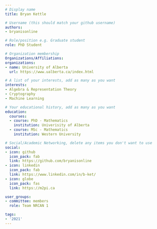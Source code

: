 ```yaml
---
# Display name
title: Bryan Kettle

# Username (this should match your github username)
authors:
- bryanisonline

# Role/position e.g. Graduate student
role: PhD Student

# Organization membership
Organizations/Affiliations:
organizations:
- name: University of Alberta
  url: https://www.ualberta.ca/index.html

# A list of your interests, add as many as you want
interests:
- Algebra & Representation Theory
- Cryptography
- Machine Learning

# Your educational history, add as many as you want
education:
  courses:
  - course: PhD - Mathematics
    institution: Univerisity of Alberta
  - course: MSc - Mathematics
    institution: Western University

# Social/Academic Networking, delete any items you don't want to use
social:
- icon: github
  icon_pack: fab
  link: https://github.com/bryanisonline
- icon: linkedin
  icon_pack: fab
  link: https://www.linkedin.com/in/b-ket/
- icon: globe
  icon_pack: fas
  link: https://m2pi.ca

user_groups:
- committee: members
  role: Team NRCAN 1

tags:
- '2021'
---
```

